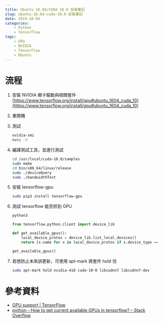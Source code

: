 ```yaml
---
title: Ubuntu 16.04/CUDA 10.0 安裝筆記
slug: ubuntu-16.04-cuda-10.0-安裝筆記
date: 2019-10-04
categories:
    - Python
    - TensorFlow
tags:
    - GPU
    - NVIDIA
    - TensorFlow
    - Ubuntu
---
```


# 流程

1. 安裝 NVIDIA 顯卡驅動與相關套件  
[https://www.tensorflow.org/install/gpu#ubuntu_1604_cuda_10](https://www.tensorflow.org/install/gpu#ubuntu_1604_cuda_10)

2. 重開機

3. 測試
    ```bash
    nvidia-smi
    nvcc -V
    ```

4. 編譯測試工具，並進行測試
    ```bash
    cd /usr/local/cuda-10.0/samples
    sudo make
    cd bin/x86_64/linux/release
    sudo ./deviceQuery
    sudo ./bandwidthTest
    ```

5. 安裝 tensorflow-gpu
    ```bash
    sudo pip3 install tensorflow-gpu
    ```

6. 測試 tensorflow 能否抓到 GPU
    ```bash
    python3
    ```
    ```python
    from tensorflow.python.client import device_lib
    
    def get_available_gpus():
        local_device_protos = device_lib.list_local_devices()
        return [x.name for x in local_device_protos if x.device_type == 'GPU']
    
    get_available_gpus()
    ```

7. 若想防止未來誤更新，可使用 apt-mark 將套件 hold 住
    ```bash
    sudo apt-mark hold nvidia-418 cuda-10-0 libcudnn7 libcudnn7-dev
    ```

# 參考資料
- [GPU support  |  TensorFlow](https://www.tensorflow.org/install/gpu)
- [python – How to get current available GPUs in tensorflow? – Stack Overflow](https://stackoverflow.com/questions/38559755/how-to-get-current-available-gpus-in-tensorflow/38580201#38580201)
